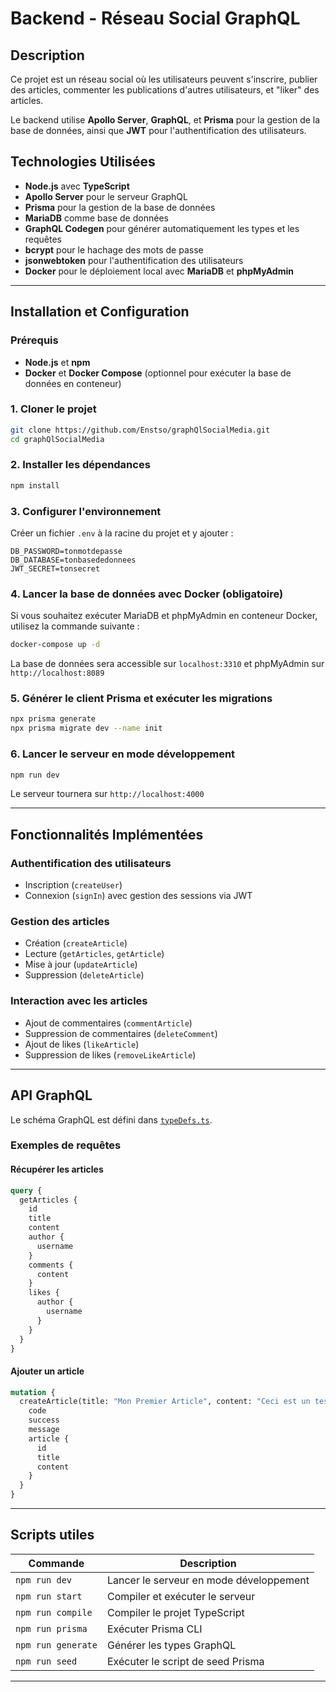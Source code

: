 # Backend - Réseau Social GraphQL

## Description
Ce projet est un réseau social où les utilisateurs peuvent s'inscrire, publier des articles, commenter les publications d'autres utilisateurs, et "liker" des articles.

Le backend utilise **Apollo Server**, **GraphQL**, et **Prisma** pour la gestion de la base de données, ainsi que **JWT** pour l'authentification des utilisateurs.

## Technologies Utilisées
- **Node.js** avec **TypeScript**
- **Apollo Server** pour le serveur GraphQL
- **Prisma** pour la gestion de la base de données
- **MariaDB** comme base de données
- **GraphQL Codegen** pour générer automatiquement les types et les requêtes
- **bcrypt** pour le hachage des mots de passe
- **jsonwebtoken** pour l'authentification des utilisateurs
- **Docker** pour le déploiement local avec **MariaDB** et **phpMyAdmin**

---

## Installation et Configuration

### Prérequis
- **Node.js** et **npm**
- **Docker** et **Docker Compose** (optionnel pour exécuter la base de données en conteneur)

### 1. Cloner le projet
```sh
git clone https://github.com/Enstso/graphQlSocialMedia.git
cd graphQlSocialMedia
```

### 2. Installer les dépendances
```sh
npm install
```

### 3. Configurer l'environnement
Créer un fichier `.env` à la racine du projet et y ajouter :
```env
DB_PASSWORD=tonmotdepasse
DB_DATABASE=tonbasededonnees
JWT_SECRET=tonsecret
```

### 4. Lancer la base de données avec Docker (obligatoire)
Si vous souhaitez exécuter MariaDB et phpMyAdmin en conteneur Docker, utilisez la commande suivante :
```sh
docker-compose up -d
```
La base de données sera accessible sur `localhost:3310` et phpMyAdmin sur `http://localhost:8089`

### 5. Générer le client Prisma et exécuter les migrations
```sh
npx prisma generate
npx prisma migrate dev --name init
```

### 6. Lancer le serveur en mode développement
```sh
npm run dev
```
Le serveur tournera sur `http://localhost:4000`

---

## Fonctionnalités Implémentées

### Authentification des utilisateurs
- Inscription (`createUser`)
- Connexion (`signIn`) avec gestion des sessions via JWT

### Gestion des articles
- Création (`createArticle`)
- Lecture (`getArticles`, `getArticle`)
- Mise à jour (`updateArticle`)
- Suppression (`deleteArticle`)

### Interaction avec les articles
- Ajout de commentaires (`commentArticle`)
- Suppression de commentaires (`deleteComment`)
- Ajout de likes (`likeArticle`)
- Suppression de likes (`removeLikeArticle`)

---

## API GraphQL
Le schéma GraphQL est défini dans [`typeDefs.ts`](src/graphql/typeDefs.ts).

### Exemples de requêtes

#### Récupérer les articles
```graphql
query {
  getArticles {
    id
    title
    content
    author {
      username
    }
    comments {
      content
    }
    likes {
      author {
        username
      }
    }
  }
}
```

#### Ajouter un article
```graphql
mutation {
  createArticle(title: "Mon Premier Article", content: "Ceci est un test") {
    code
    success
    message
    article {
      id
      title
      content
    }
  }
}
```

---

## Scripts utiles

| Commande | Description |
|----------|------------|
| `npm run dev` | Lancer le serveur en mode développement |
| `npm run start` | Compiler et exécuter le serveur |
| `npm run compile` | Compiler le projet TypeScript |
| `npm run prisma` | Exécuter Prisma CLI |
| `npm run generate` | Générer les types GraphQL |
| `npm run seed` | Exécuter le script de seed Prisma |

---

